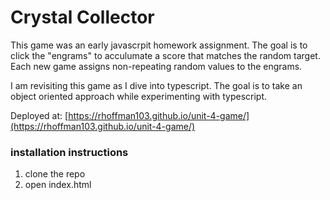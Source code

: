 # Crystal Collector

This game was an early javascrpit homework assignment. The goal is to click the "engrams" to acculumate a score that matches the random target. Each new game assigns non-repeating random values to the engrams.

I am revisiting this game as I dive into typescript. The goal is to take an object oriented approach while experimenting with typescript.

Deployed at: [https://rhoffman103.github.io/unit-4-game/](https://rhoffman103.github.io/unit-4-game/)

### installation instructions
1.  clone the repo
2.  open index.html